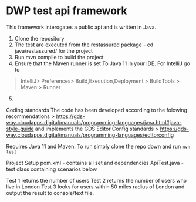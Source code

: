 # DWP test api framework

This framework interogates a public api and is written in Java.

1. Clone the repository 
2. The test are executed from the restassured package - cd java/restassured/ for the project
3. Run mvn compile to build the project
4. Ensure that the Maven runner is set To Java 11 in your IDE. For IntelliJ go to
>IntelliJ> Preferences> Build,Execution,Deployment > BuildTools > Maven > Runner
5.  

Coding standards
The code has been developed according to the folowing recommendations > 
https://gds-way.cloudapps.digital/manuals/programming-languages/java.html#java-style-guide
and implements the GDS Editor Config standards > https://gds-way.cloudapps.digital/manuals/programming-languages/editorconfig

Requires Java 11 and Maven.  To run simply clone the repo down and run ```mvn test```




Project Setup
pom.xml - contains all set and dependencies 
ApiTest.java - test class containing scenarios below


Test 1 returns the number of users
Test 2 returns the number of users who live in London
Test 3 looks for users within 50 miles radius of London and output the result to console/text file.

